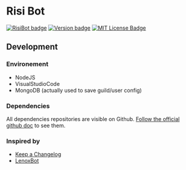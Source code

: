 # Risi Bot

[![RisiBot badge][changelog-badge]][changelog] [![Version badge][version-badge]][changelog] [![MIT License Badge][license-badge]][license]

## Development

### Environement

- NodeJS
- VisualStudioCode
- MongoDB (actually used to save guild/user config)

### Dependencies

All dependencies repositories are visible on Github.
[Follow the official github doc](https://docs.github.com/en/github/visualizing-repository-data-with-graphs/exploring-the-dependencies-of-a-repository) to see them.

### Inspired by

- [Keep a Changelog](https://keepachangelog.com/en/1.0.0/)
- [LenoxBot](https://github.com/LenoxBot/LenoxBot)

[//]: #  (documents links)
[changelog]: ./CHANGELOG.md
[license]: ./LICENSE

[//]: #  (badges)
[changelog-badge]: https://img.shields.io/badge/changelog-RisiBot%20v.0.0.3-%2333DA3F
[version-badge]: https://img.shields.io/badge/version-0.0.3-blue.svg
[license-badge]: https://img.shields.io/badge/license-MIT-blue.svg
